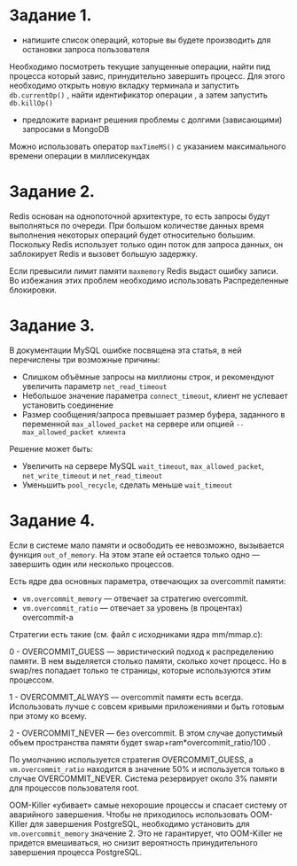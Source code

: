 Задание 1.
===
- напишите список операций, которые вы будете производить для остановки запроса пользователя

Необходимо посмотреть текущие запущенные операции, найти пид процесса который завис, принудительно завершить процесс. Для этого необходимо открыть новую вкладку терминала и запустить `db.currentOp()` , найти идентификатор операции , а затем запустить `db.killOp()`

- предложите вариант решения проблемы с долгими (зависающими) запросами в MongoDB

Можно использовать оператор `maxTimeMS()` с указанием максимального времени операции в миллисекундах

Задание 2.
===

Redis основан на однопоточной архитектуре, то есть запросы будут выполняться по очереди. При большом количестве данных время выполнения некоторых операций будет относительно большим. Поскольку Redis использует только один поток для запроса данных, он заблокирует Redis и вызовет большую задержку.

Если превысили лимит памяти `maxmemory` Redis выдаст ошибку записи. Во избежания этих проблем необходимо использовать Распределенные блокировки.

Задание 3.
===

В документации MySQL ошибке посвящена эта статья, в ней перечислены три возможные причины:

- Слишком объёмные запросы на миллионы строк, и рекомендуют увеличить параметр `net_read_timeout`
- Небольшое значение параметра `connect_timeout`, клиент не успевает установить соединение
- Размер сообщения/запроса превышает размер буфера, заданного в переменной `max_allowed_packet` на сервере или опцией `--max_allowed_packet клиента`

Решение может быть: 
- Увеличить на сервере MySQL `wait_timeout`, `max_allowed_packet`, `net_write_timeout` и `net_read_timeout`
- Уменьшить `pool_recycle`, сделать меньше `wait_timeout`

Задание 4.
===

Если в системе мало памяти и освободить ее невозможно, вызывается функция `out_of_memory`. На этом этапе ей остается только одно — завершить один или несколько процессов.

Есть ядре два основных параметра, отвечающих за overcommit памяти:
- `vm.overcommit_memory` — отвечает за стратегию overcommit.
- `vm.overcommit_ratio` — отвечает за уровень (в процентах) overcommit-а

Стратегии есть такие (см. файл с исходниками ядра mm/mmap.c):

0 - OVERCOMMIT_GUESS — эвристический подход к распределению памяти. В нем выделяется столько памяти, сколько хочет процесс. Но в swap/res попадает только те страницы, которые используются этим процессом.

1 - OVERCOMMIT_ALWAYS — overcommit памяти есть всегда. Использовать лучше с совсем кривыми приложениями и быть готовым при этому ко всему.

2 - OVERCOMMIT_NEVER — без overcommit. В этом случае допустимый объем пространства памяти будет swap+ram*overcommit_ratio/100 .

По умолчанию используется стратегия OVERCOMMIT_GUESS, а `vm.overcommit_ratio` находится в значение 50% и используется только в случае OVERCOMMIT_NEVER. Система резервирует около 3% памяти для процессов пользователя root.

OOM-Killer «убивает» самые нехорошие процессы и спасает систему от аварийного завершения. Чтобы не приходилось использовать OOM-Killer для завершения PostgreSQL, необходимо установить для `vm.overcommit_memory` значение 2. Это не гарантирует, что OOM-Killer не придется вмешиваться, но снизит вероятность принудительного завершения процесса PostgreSQL.

